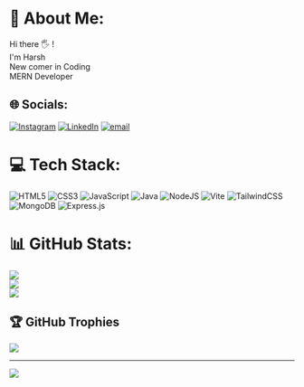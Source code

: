 # 💫 About Me:
Hi there 🖐 !<br>I'm Harsh <br>New comer in Coding<br>MERN Developer


## 🌐 Socials:
[![Instagram](https://img.shields.io/badge/Instagram-%23E4405F.svg?logo=Instagram&logoColor=white)](https://instagram.com/https://www.instagram.com/just_harsh_here/) [![LinkedIn](https://img.shields.io/badge/LinkedIn-%230077B5.svg?logo=linkedin&logoColor=white)](https://linkedin.com/in/https://www.linkedin.com/in/harsh-vardhan-72196a334/) [![email](https://img.shields.io/badge/Email-D14836?logo=gmail&logoColor=white)](mailto:harsh.vardhanp0901@gmail.com) 

# 💻 Tech Stack:
![HTML5](https://img.shields.io/badge/html5-%23E34F26.svg?style=for-the-badge&logo=html5&logoColor=white) ![CSS3](https://img.shields.io/badge/css3-%231572B6.svg?style=for-the-badge&logo=css3&logoColor=white) ![JavaScript](https://img.shields.io/badge/javascript-%23323330.svg?style=for-the-badge&logo=javascript&logoColor=%23F7DF1E) ![Java](https://img.shields.io/badge/java-%23ED8B00.svg?style=for-the-badge&logo=openjdk&logoColor=white) ![NodeJS](https://img.shields.io/badge/node.js-6DA55F?style=for-the-badge&logo=node.js&logoColor=white) ![Vite](https://img.shields.io/badge/vite-%23646CFF.svg?style=for-the-badge&logo=vite&logoColor=white) ![TailwindCSS](https://img.shields.io/badge/tailwindcss-%2338B2AC.svg?style=for-the-badge&logo=tailwind-css&logoColor=white) ![MongoDB](https://img.shields.io/badge/MongoDB-%234ea94b.svg?style=for-the-badge&logo=mongodb&logoColor=white) ![Express.js](https://img.shields.io/badge/express.js-%23404d59.svg?style=for-the-badge&logo=express&logoColor=%2361DAFB)
# 📊 GitHub Stats:
![](https://github-readme-stats.vercel.app/api?username=Harsh-vardhan09&theme=omni&hide_border=false&include_all_commits=false&count_private=false)<br/>
![](https://nirzak-streak-stats.vercel.app/?user=Harsh-vardhan09&theme=omni&hide_border=false)<br/>
![](https://github-readme-stats.vercel.app/api/top-langs/?username=Harsh-vardhan09&theme=omni&hide_border=false&include_all_commits=false&count_private=false&layout=compact)

## 🏆 GitHub Trophies
![](https://github-profile-trophy.vercel.app/?username=Harsh-vardhan09&theme=radical&no-frame=false&no-bg=true&margin-w=4)

---
[![](https://visitcount.itsvg.in/api?id=Harsh-vardhan09&icon=0&color=0)](https://visitcount.itsvg.in)

<!-- Proudly created with GPRM ( https://gprm.itsvg.in ) -->
